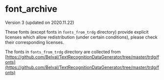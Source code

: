 # font_archive

Version 3 (updated on 2020.11.22)

These fonts (except fonts in `fonts_from_trdg` directory) provide explicit licenses which allow redistribution (under certain conditions), please check their corresponding licenses.

The fonts in `fonts_from_trdg` directory are collected from [https://github.com/Belval/TextRecognitionDataGenerator/tree/master/trdg/fonts](https://github.com/Belval/TextRecognitionDataGenerator/tree/master/trdg/fonts)











